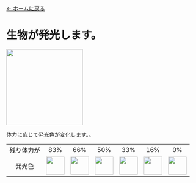 [← ホームに戻る](../)
# 生物が発光します。

<img src="https://i.imgur.com/9nNApbn.png" width="200"/>

体力に応じて発光色が変化します。。

<table>
    <tr>
        <td align="center">残り体力が</td>
        <td align="center">83%</td>
        <td align="center">66%</td>
        <td align="center">50%</td>
        <td align="center">33%</td>
        <td align="center">16%</td>
        <td align="center">0%</td>
    </tr>
    <tr>
        <td align="center">発光色</td>
        <td><img src="https://singlecolorimage.com/get/55ff55/40x40" height="48"/></td>
        <td><img src="https://singlecolorimage.com/get/00aa00/40x40" height="48"/></td>
        <td><img src="https://singlecolorimage.com/get/ffff55/40x40" height="48"/></td>
        <td><img src="https://singlecolorimage.com/get/ffaa00/40x40" height="48"/></td>
        <td><img src="https://singlecolorimage.com/get/ff5555/40x40" height="48"/></td>
        <td><img src="https://singlecolorimage.com/get/aa0000/40x40" height="48"/></td>
    </tr>
</table>
